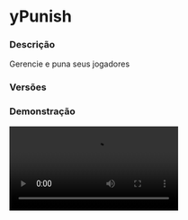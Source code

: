 # yPunish
<secondary-label ref="management"/>

### Descrição
Gerencie e puna seus jogadores

### Versões
<secondary-label ref="1.8"/>
<secondary-label ref="1.9"/>
<secondary-label ref="1.10"/>
<secondary-label ref="1.11"/>
<secondary-label ref="1.12"/>
<secondary-label ref="1.13"/>
<secondary-label ref="1.14"/>
<secondary-label ref="1.15"/>
<secondary-label ref="1.16"/>
<secondary-label ref="1.17"/>
<secondary-label ref="1.18"/>
<secondary-label ref="1.19"/>
<secondary-label ref="1.20"/>
<secondary-label ref="1.21"/>

### Demonstração
<video src="//www.youtube.com/watch?v=keT6c1KN58I"/>


<chapter title="Comandos" id="commands" collapsible="true">
<code-block lang="plain text">/punicoes - Abre o menu de punições
/punicoes pendentes - Abre o menu de punições pendentes de aprovação
/avisos - Abre o menu de avisos
/alts - Verifica os jogadores com mesmo IP
/ban - Bane um jogador
/kick - Kicka um jogador
/banip - Bane um ip
/tempban - Bane um jogador temporariamente
/mute - Muta um jogador
/tempmute - Muta um jogador temporariamente
/punir - Pune um jogador
/checkban - Verifica os banimentos de um jogador
/checkmute - Verifica os mutes de um jogador
/checkwarn - Verifica os avisos de um jogador
/iphistory - Verifica os IPS de um jogador
/staffhistory - Verifica o histórico de um staff
/unban - Desbane um jogador
/unmute - Desmuta um jogador
/unbanip - Desbane um ip
/verificar - Verifica se um jogador está banido e mutado 
/ verifica uma punição ou aviso
/warn - Avisa um jogador
/imune - Ativa
/desativa a imunidade
/ypunish reload - Recarrega as configurações</code-block>
</chapter>

<chapter title="Permissões" id="permissions" collapsible="true">
<code-block lang="plain text">ypunish.punishes - Permissão para o /punicoes
ypunish.punishes.others - Permissão para o /punicoes [player]
ypunish.punishes.staff - Permissão para o /punicoes de staff
ypunish.punishes.approve - Permissão para o /punicoes pendentes
ypunish.warns - Permissão para o /avisos
ypunish.warns.others - Permissão para o /avisos [player]
ypunish.warns.staff - Permissão para o /avisos de staff
ypunish.alts - Permissão para o /alts
ypunish.ban - Permissão para o /ban
ypunish.kick - Permissão para o /kick
ypunish.tempban - Permissão para o /tempban
ypunish.banip - Permissão para o /banip
ypunish.mute - Permissão para o /mute
ypunish.tempmute - Permissão para o /tempmute
ypunish.punish - Permissão para o /punir
ypunish.checkban - Permissão para o /checkban
ypunish.checkmute - Permissão para o /checkmute
ypunish.checkwarn - Permissão para o /checkwarn
ypunish.iphistory - Permissão para o /iphistory
ypunish.staffhistory - Permissão para o /staffhistory
ypunish.unban - Permissão para o /unban
ypunish.unmute - Permissão para o /unmute
ypunish.unbanip - Permissão para o /unbanip
ypunish.verify - Permissão para o /verify
ypunish.warn - Permissão para o /warn
ypunish.imune - Permissão para o /imune
ypunish.ypunish - Permissão para o /ypunish
ypunish.ban.approve - Permissão para aprovar o ban
ypunish.banip.approve - Permissão para aprovar o ban - ip
ypunish.tempban.approve - Permissão para aprovar o temp - ban
ypunish.mute.approve - Permissão para aprovar o mute
ypunish.tempmute.approve - Permissão para aprovar o temp - mute</code-block>
</chapter>

## Placeholders
<primary-label ref="placeholders"/>

Aqui estão as placeholders disponíveis para utilização com este plugin. Consulte-as para entender como utilizá-las corretamente.

<code-block lang="plain text" ignore-vars="true">
%ypunish_current% - Retorna o valor de punições desde o último reinício
%ypunish_total% - Retorna o valor de punições desde a abertura do servidor
</code-block>

## Configuração
<primary-label ref="config"/>
Confira os arquivos de configuração deste plugin e revise os detalhes para garantir uma implementação correta.

<chapter title="Arquivos de Configuração" collapsible="true">
<chapter title="Estrutura do diretório" collapsible="false">
<code-block lang="plain text" ignore-vars="true">
Estrutura do diretório:
└── yPunish/
    ├── commands.yml
    ├── config.yml
    ├── data.yml
    ├── discord.yml
    ├── menus.yml
    ├── messages.yml
    ├── punishes.yml
    ├── settings.yml
    └── warns.yml
</code-block>
</chapter>

<chapter title="commands.yml" collapsible="true">
<code-block lang="yaml" ignore-vars="true">
<![CDATA[
#     ___                                          _
#    / __\___  _ __ ___  _ __ ___   __ _ _ __   __| |___
#   / /  / _ \| '_ ` _ \| '_ ` _ \ / _` | '_ \ / _` / __|
#  / /__| (_) | | | | | | | | | | | (_| | | | | (_| \__ \
#  \____/\___/|_| |_| |_|_| |_| |_|\__,_|_| |_|\__,_|___/
#
# Lista de comandos do plugin.

# Utilize "comando|comando" para criar aliases.
# Por exemplo: "gm|gamemode"
# Você pode criar quantas aliases quiser.
commands:
  ban: 'ban|banir'
  banip: 'banip|banirip'
  unban: 'unban|desbanir|pardon|perdoar'
  unbanip: 'unbanip|desbanirip'
  kick: 'kick|kickar|expulsar'
  mute: 'mute|mutar'
  unmute: 'unmute|desmutar'
  tempban: 'tempban|tempbanir'
  tempmute: 'tempmute|tempmutar'
  warn: 'warn|avisar'
  iphistory: 'iphistory|iphistorico'
  checkban: 'checkban|checarban'
  checkbanip: 'checkbanip|checarbanip'
  checkmute: 'checkmute|checarmute'
  checkwarn: 'checkwarn|checarwarn'
  verify: 'verify|verificar'
  punish: 'punish|punir'
  alts: 'alts'
  staffhistory: 'staffhistory'
  warns: 'warns|avisos'
  punishes: 'punishes|punicoes'
  imune: 'imune'
  ypunish: 'ypunish'
]]>
</code-block>
</chapter>

<chapter title="config.yml" collapsible="true">
<code-block lang="yaml" ignore-vars="true">
<![CDATA[
#          ____
#  _   _ / ___|__ _ _ __ ___  _ __   ___
# | | | | |   / _` | '_ ` _ \| '_ \ / _ \
# | |_| | |__| (_| | | | | | | |_) | (_) |
#  \__, |\____\__,_|_| |_| |_| .__/ \___/
#  |___/                     |_|
#
# Discord: discord.ystoreplugins.com.br
# Site: ystoreplugins.com.br
#

# Modo de depuração para correção de problemas no plugin.
debug-mode: false

#      ___      _        _
#     /   \__ _| |_ __ _| |__   __ _ ___  ___
#    / /\ / _` | __/ _` | '_ \ / _` / __|/ _ \
#   / /_// (_| | || (_| | |_) | (_| \__ \  __/
#  /___,' \__,_|\__\__,_|_.__/ \__,_|___/\___|
#
# Configurações do banco de dados.

database:
  # Determina o tipo de banco de dados. Valores válidos: [SQLITE, MYSQL, HIKARI (recomendado)]
  storage-type: SQLITE

  # Dados para conexão ao banco de dados MYSQL.
  data:
    # Endereço de conexão do banco de dados. [EX: 127.0.0.1]
    host: localhost
    # Porta de conexão do banco de dados. [EX: 3306]
    port: 3306
    # Nome do banco de dados a ser conectado. [EX: minecraft]
    database: ''
    # Usuário de conexão. [EX: root]
    username: ''
    # Senha do usuário de conexão: [EX: 123]
    password: ''

#   __      _   _   _
#  / _\ ___| |_| |_(_)_ __   __ _ ___
#  \ \ / _ \ __| __| | '_ \ / _` / __|
#  _\ \  __/ |_| |_| | | | | (_| \__ \
#  \__/\___|\__|\__|_|_| |_|\__, |___/
#
# Sistemas principais.

general:
  # Permitir entrar neste servidor mesmo banido
  # Necessário estar ativado para o sistema de redirect funcionar
  lobby-mode: true
  # Ative apenas se estiver usando o waterfall
  waterfall-kick: false
  # Permitir de conversar em chat custom quando estiver mutado
  # Chat custom = Legendchat, nChat...
  mute-custom-chat-enabled: false
  # Permitir de conversar em chat do minecraft
  # Chat do minecraft = Quando não tem plugin de chat
  mute-minecraft-chat-enabled: false
  # Permitir de usar comandos quando estiver mutado
  mute-commands-enabled: true
  # Whitelist de comandos permitidos para usar quando estiver mutado
  mute-commands-whitelist: []
  # Tempo para atualizar o report de punições
  # Em segundos
  report-time: 1800

proxy:
  # Nome deste servidor na config do proxy
  server-name: 'lobby'
  # Lista de servidores no proxy
  server-list:
    - 'lobby'
    - 'mina'

redirect:
  enabled: true
  # Tipos disponíveis
  # SERVER (envia para outro servidor)
  # LOCATION (envia para um local definido no próprio lobby)
  type: 'SERVER'
  # Servidor que irá redirecionar o jogador caso esteja banido
  # (legal para fazer uma área de jaula)
  server: 'mina'

discord:
  # exclusivo yDiscordHook
  # enviar o embed no privado
  discordhook:
    enabled: true
    dm-tempmute-embed: 'tempmute'
    dm-mute-embed: 'mute'
    dm-ban-embed: 'ban'
    dm-banip-embed: 'banip'
    dm-tempban-embed: 'tempban'
    dm-unban-embed: 'unban'
    dm-unmute-embed: 'unmute'
    dm-kick-embed: 'kick'
    dm-warn-embed: 'warn'
  # enviar o embed em um chat
  webhook:
    enabled: true
    chat-tempmute-embed: 'tempmute'
    chat-mute-embed: 'mute'
    chat-ban-embed: 'ban'
    chat-banip-embed: 'banip'
    chat-tempban-embed: 'tempban'
    chat-unban-embed: 'unban'
    chat-unmute-embed: 'unmute'
    chat-kick-embed: 'kick'
    chat-warn-embed: 'warn'
]]>
</code-block>
</chapter>

<chapter title="data.yml" collapsible="true">
<code-block lang="yaml" ignore-vars="true">
<![CDATA[
# Não altere nada nesta config.
Data: {}
Locais: {}
]]>
</code-block>
</chapter>

<chapter title="discord.yml" collapsible="true">
<code-block lang="yaml" ignore-vars="true">
<![CDATA[
options:
  tempmute:
    url: ''
    username: 'yPunish - Mutado temporariamente'
  mute:
    url: ''
    username: 'yPunish - Mutado permanentemente'
  ban:
    url: ''
    username: 'yPunish - Banido permanentemente'
  tempban:
    url: ''
    username: 'yPunish - Banido temporariamente'
  kick:
    url: ''
    username: 'yPunish - Kickado'
  warn:
    url: ''
    username: 'yPunish - Avisado'
  unban:
    url: ''
    username: 'yPunish - Desbanido'
  unbanip:
    url: ''
    username: 'yPunish - Desbanido'
  unmute:
    url: ''
    username: 'yPunish - Desmutado'

embeds:
  mute:
    title: ':mailbox: Um novo jogador foi mutado permanentemente'
    thumbnail: 'https://minotar.net/body/{player}/100.png'
    color: '#fff'
    content: ''
    footer:
      text: 'yStore © Todos os direitos reservados'
      image: ''
    fields:
      id:
        inline: true
        header: 'Punição Nº'
        content: '```#{id}```'
      player:
        inline: true
        header: 'Player'
        content: '```{player}```'
      sender:
        inline: true
        header: 'Staff'
        content: '```{sender}```'
      reason:
        inline: true
        header: 'Motivo'
        content: '```{reason}```'
      proof:
        inline: true
        header: 'Prova'
        content: '```{proof}```'
      duration:
        inline: true
        header: 'Término'
        content: '```Nunca```'
  tempmute:
    title: ':mailbox: Um novo jogador foi mutado temporariamente'
    thumbnail: 'https://minotar.net/body/{player}/100.png'
    color: '#fff'
    content: ''
    footer:
      text: 'yStore © Todos os direitos reservados'
      image: ''
    fields:
      id:
        inline: true
        header: 'Punição Nº'
        content: '```#{id}```'
      player:
        inline: true
        header: 'Player'
        content: '```{player}```'
      sender:
        inline: true
        header: 'Staff'
        content: '```{sender}```'
      reason:
        inline: true
        header: 'Motivo'
        content: '```{reason}```'
      proof:
        inline: true
        header: 'Prova'
        content: '```{proof}```'
      duration:
        inline: true
        header: 'Término'
        content: '```{expire_date} às {expire_hour}```'
]]>
</code-block>
</chapter>

<chapter title="menus.yml" collapsible="true">
<code-block lang="yaml" ignore-vars="true">
<![CDATA[
#
#    /\/\   ___ _ __  _   _ ___
#   /    \ / _ \ '_ \| | | / __|
#  / /\/\ \  __/ | | | |_| \__ \
#  \/    \/\___|_| |_|\__,_|___/
#
# Sistema de menus.

# Setas dos menus.
arrows:
  back:
    material: 'ARROW:0'
    name: '&cVoltar'
    lore: ['&7Clique para voltar ao menu anterior.']
  previous:
    material: 'ARROW:0'
    name: '&cAnterior'
    lore: ['&7Clique para ir à página anterior.']
  next:
    material: 'ARROW:0'
    name: '&aPróximo'
    lore: ['&7Clique para ir à próxima página.']

# Menu de avisos
warns:
  name: '&8Punições'
  size: 54
  slots: [ 11, 12, 13, 14, 15, 20, 21, 22, 23, 24 ]
  previous-slot: 18
  next-slot: 26
  back-slot: 47
  # Item do warn
  items:
    active:
      material: '22d145c93e5eac48a661c6f27fdaff5922cf433dd627bf23eec378b9956197'
      name: '&fAviso #{id} &7(&aAtivo&7)'
      lore:
        - ''
        - '&f> &7Avisado por: &c{sender}'
        - '&f> &7Servidor: &f{server}'
        - '&f> &7Motivo: &f{reason}'
        - '&f> &7Prova: &f{proof}'
        - '&f> &7Aviso: &c#{min}/{max}'
        - ''
        - '&fTérmino: &c{expire_date} às {expire_hour}'
    inactive:
      material: '548d7d1e03e1af145b0125ab841285672b421265da2ab915015f9058438ba2d8'
      name: '&fAviso #{id} &7(&cInativo&7)'
      lore:
        - ''
        - '&f> &7Avisado por: &c{sender}'
        - '&f> &7Servidor: &f{server}'
        - '&f> &7Motivo: &f{reason}'
        - '&f> &7Prova: &f{proof}'
        - '&f> &7Aviso: &c#{min}/{max}'
        - ''
        - '&cEsta punição já expirou'
  # Seletor dos tops
  selector:
    slot: 49
    material: '22d145c93e5eac48a661c6f27fdaff5922cf433dd627bf23eec378b9956197'
    name: '&aSeletor de STATUS'
    # Tipos do seletor
    types:
      active:
        enabled: true
        name: 'Ativos'
      inactive:
        enabled: true
        name: 'Inativos'
    # Formatos do seletor
    formats:
      seeing: ' &f• &a{name}'
      select: ' &f• &7{name}'

# Menu de avisos para staff
warns-staff:
  name: '&8Punições'
  size: 54
  slots: [ 11, 12, 13, 14, 15, 20, 21, 22, 23, 24 ]
  previous-slot: 18
  next-slot: 26
  info-slot: 51
  # Item do warn
  items:
    info:
      material: '{player}'
      name: '&aSeus Avisos'
      lore:
        - '&7Aqui estão concentrados os avisos'
        - '&7que você recebeu.'
        - ''
        - '&aClique para abrir'
    active:
      material: '22d145c93e5eac48a661c6f27fdaff5922cf433dd627bf23eec378b9956197'
      name: '&fAviso #{id} &7(&aAtivo&7)'
      lore:
        - ''
        - '&f> &7Jogador avisado: &c{punished}'
        - '&f> &7Avisado por: &c{sender}'
        - ''
        - '&f> &7Servidor: &f{server}'
        - '&f> &7Motivo: &f{reason}'
        - '&f> &7Prova: &f{proof}'
        - '&f> &7Aviso: &c#{min}/{max}'
        - ''
        - '&fTérmino: &c{expire_date} às {expire_hour}'
        - ''
        - '&aClique para editar'
    inactive:
      material: '548d7d1e03e1af145b0125ab841285672b421265da2ab915015f9058438ba2d8'
      name: '&fAviso #{id} &7(&cInativo&7)'
      lore:
        - ''
        - '&f> &7Jogador avisado: &c{punished}'
        - '&f> &7Avisado por: &c{sender}'
        - ''
        - '&f> &7Servidor: &f{server}'
        - '&f> &7Motivo: &f{reason}'
        - '&f> &7Prova: &f{proof}'
        - '&f> &7Aviso: &c#{min}/{max}'
        - ''
        - '&cEsta punição já expirou'
        - ''
        - '&aClique para editar'
  # Seletor dos tops
  selector:
    slot: 49
    material: '22d145c93e5eac48a661c6f27fdaff5922cf433dd627bf23eec378b9956197'
    name: '&aSeletor de STATUS'
    # Tipos do seletor
    types:
      active:
        enabled: true
        name: 'Ativos'
      inactive:
        enabled: true
        name: 'Inativos'
    # Formatos do seletor
    formats:
      seeing: ' &f• &a{name}'
      select: ' &f• &7{name}'

# Menu de editar o aviso
warn-edit:
  name: '&8Punições'
  size: 27
  back-slot: 9
  server-slot: 12
  proof-slot: 15
  # Item do warn
  items:
    server:
      material: 'BOOK'
      name: '&eEditar Servidor'
      lore:
        - ''
        - '&7Atual: &f{server}'
        - ''
        - '&aClique para editar'
    proof:
      material: 'EMERALD'
      name: '&eProva'
      lore:
        - ''
        - '&7Atual: &f{proof}'
        - ''
        - '&aClique para editar'

# Menu de punições
punishes:
  name: '&8Punições'
  size: 54
  slots: [ 11, 12, 13, 14, 15, 20, 21, 22, 23, 24 ]
  previous-slot: 18
  next-slot: 26
  back-slot: 47
  # Item do warn
  items:
    temp-ban-active:
      material: '22d145c93e5eac48a661c6f27fdaff5922cf433dd627bf23eec378b9956197'
      name: '&fBanimento Temporário #{id} &7(&aAtivo&7)'
      lore:
        - ''
        - '&f> &7Banido TEMPORARIAMENTE por: &c{sender}'
        - '&f> &7Servidor: &f{server}'
        - '&f> &7Motivo: &f{reason}'
        - '&f> &7Prova: &f{proof}'
        - ''
        - '&fTérmino: &c{expire_date} às {expire_hour}'
    temp-ban-inactive:
      material: '548d7d1e03e1af145b0125ab841285672b421265da2ab915015f9058438ba2d8'
      name: '&fBanimento Temporário #{id} &7(&cInativo&7)'
      lore:
        - ''
        - '&f> &7Banido TEMPORARIAMENTE por: &c{sender}'
        - '&f> &7Servidor: &f{server}'
        - '&f> &7Motivo: &f{reason}'
        - '&f> &7Prova: &f{proof}'
        - ''
        - '&cEsta punição já expirou'
    temp-mute-active:
      material: '22d145c93e5eac48a661c6f27fdaff5922cf433dd627bf23eec378b9956197'
      name: '&fMute Temporário #{id} &7(&aAtivo&7)'
      lore:
        - ''
        - '&f> &7Mutado TEMPORARIAMENTE por: &c{sender}'
        - '&f> &7Servidor: &f{server}'
        - '&f> &7Motivo: &f{reason}'
        - '&f> &7Prova: &f{proof}'
        - ''
        - '&fTérmino: &c{expire_date} às {expire_hour}'
    temp-mute-inactive:
      material: '548d7d1e03e1af145b0125ab841285672b421265da2ab915015f9058438ba2d8'
      name: '&fMute Temporário #{id} &7(&cInativo&7)'
      lore:
        - ''
        - '&f> &7Mutado TEMPORARIAMENTE por: &c{sender}'
        - '&f> &7Servidor: &f{server}'
        - '&f> &7Motivo: &f{reason}'
        - '&f> &7Prova: &f{proof}'
        - ''
        - '&cEsta punição já expirou'
    mute-active:
      material: '22d145c93e5eac48a661c6f27fdaff5922cf433dd627bf23eec378b9956197'
      name: '&fMute Permanente #{id} &7(&aAtivo&7)'
      lore:
        - ''
        - '&f> &7Mutado PERMANENTEMENTE por: &c{sender}'
        - '&f> &7Servidor: &f{server}'
        - '&f> &7Motivo: &f{reason}'
        - '&f> &7Prova: &f{proof}'
        - ''
        - '&fTérmino: &c{expire_date} às {expire_hour}'
    mute-inactive:
      material: '548d7d1e03e1af145b0125ab841285672b421265da2ab915015f9058438ba2d8'
      name: '&fMute Permanente #{id} &7(&cInativo&7)'
      lore:
        - ''
        - '&f> &7Mutado PERMANENTEMENTE por: &c{sender}'
        - '&f> &7Servidor: &f{server}'
        - '&f> &7Motivo: &f{reason}'
        - '&f> &7Prova: &f{proof}'
        - ''
        - '&cEsta punição já expirou'
    ban-active:
      material: '22d145c93e5eac48a661c6f27fdaff5922cf433dd627bf23eec378b9956197'
      name: '&fBanimento Permanente #{id} &7(&aAtivo&7)'
      lore:
        - ''
        - '&f> &7Banido PERMANENTEMENTE por: &c{sender}'
        - '&f> &7Servidor: &f{server}'
        - '&f> &7Motivo: &f{reason}'
        - '&f> &7Prova: &f{proof}'
        - ''
        - '&fTérmino: &c{expire_date} às {expire_hour}'
    ban-inactive:
      material: '548d7d1e03e1af145b0125ab841285672b421265da2ab915015f9058438ba2d8'
      name: '&fBanimento Permanente #{id} &7(&cInativo&7)'
      lore:
        - ''
        - '&f> &7Banido PERMANENTEMENTE por: &c{sender}'
        - '&f> &7Servidor: &f{server}'
        - '&f> &7Motivo: &f{reason}'
        - '&f> &7Prova: &f{proof}'
        - ''
        - '&cEsta punição já expirou'
  # Seletor dos tops
  selector:
    slot: 49
    material: '548d7d1e03e1af145b0125ab841285672b421265da2ab915015f9058438ba2d8'
    name: '&aSeletor de TIPO'
    # Tipos do seletor
    types:
      ban:
        enabled: true
        name: 'Ban'
      mute:
        enabled: true
        name: 'Mute'
      temp-ban:
        enabled: true
        name: 'Temp-Ban'
      temp-mute:
        enabled: true
        name: 'Temp-Mute'
    # Formatos do seletor
    formats:
      seeing: ' &f• &a{name}'
      select: ' &f• &7{name}'
  # Seletor dos tops
  selector-status:
    slot: 51
    material: '22d145c93e5eac48a661c6f27fdaff5922cf433dd627bf23eec378b9956197'
    name: '&aSeletor de STATUS'
    # Tipos do seletor
    types:
      active:
        enabled: true
        name: 'Ativos'
      inactive:
        enabled: true
        name: 'Inativos'
    # Formatos do seletor
    formats:
      seeing: ' &f• &a{name}'
      select: ' &f• &7{name}'

# Menu de punições
punishes-staff:
  name: '&8Punições'
  size: 54
  slots: [ 11, 12, 13, 14, 15, 20, 21, 22, 23, 24 ]
  previous-slot: 18
  next-slot: 26
  info-slot: 47
  approve-slot: 45
  # Item do warn
  items:
    info:
      material: '{player}'
      name: '&aSuas Punições'
      lore:
        - '&7Aqui estão concentrados as punições'
        - '&7que você recebeu.'
        - ''
        - '&aClique para abrir'
    approve:
      material: '22d145c93e5eac48a661c6f27fdaff5922cf433dd627bf23eec378b9956197'
      name: '&aPunições Pendentes'
      lore:
        - '&7Aqui estão concentradas as punições'
        - '&7que ainda não receberam aprovação.'
        - ''
        - '&aClique para abrir'
    temp-ban-active:
      material: '22d145c93e5eac48a661c6f27fdaff5922cf433dd627bf23eec378b9956197'
      name: '&fBanimento Temporário #{id} &7(&aAtivo&7)'
      lore:
        - ''
        - '&f> &7Jogador punido: &c{punished}'
        - '&f> &7Banido TEMPORARIAMENTE por: &c{sender}'
        - ''
        - '&f> &7Servidor: &f{server}'
        - '&f> &7Motivo: &f{reason}'
        - '&f> &7Prova: &f{proof}'
        - ''
        - '&fTérmino: &c{expire_date} às {expire_hour}'
        - ''
        - '&aClique para editar'
    temp-ban-inactive:
      material: '548d7d1e03e1af145b0125ab841285672b421265da2ab915015f9058438ba2d8'
      name: '&fBanimento Temporário #{id} &7(&cInativo&7)'
      lore:
        - ''
        - '&f> &7Jogador punido: &c{punished}'
        - '&f> &7Banido TEMPORARIAMENTE por: &c{sender}'
        - ''
        - '&f> &7Servidor: &f{server}'
        - '&f> &7Motivo: &f{reason}'
        - '&f> &7Prova: &f{proof}'
        - ''
        - '&cEsta punição já expirou'
        - ''
        - '&aClique para editar'
    temp-mute-active:
      material: '22d145c93e5eac48a661c6f27fdaff5922cf433dd627bf23eec378b9956197'
      name: '&fMute Temporário #{id} &7(&aAtivo&7)'
      lore:
        - ''
        - '&f> &7Jogador punido: &c{punished}'
        - '&f> &7Mutado TEMPORARIAMENTE por: &c{sender}'
        - ''
        - '&f> &7Servidor: &f{server}'
        - '&f> &7Motivo: &f{reason}'
        - '&f> &7Prova: &f{proof}'
        - ''
        - '&fTérmino: &c{expire_date} às {expire_hour}'
        - ''
        - '&aClique para editar'
    temp-mute-inactive:
      material: '548d7d1e03e1af145b0125ab841285672b421265da2ab915015f9058438ba2d8'
      name: '&fMute Temporário #{id} &7(&cInativo&7)'
      lore:
        - ''
        - '&f> &7Jogador punido: &c{punished}'
        - '&f> &7Mutado TEMPORARIAMENTE por: &c{sender}'
        - ''
        - '&f> &7Servidor: &f{server}'
        - '&f> &7Motivo: &f{reason}'
        - '&f> &7Prova: &f{proof}'
        - ''
        - '&cEsta punição já expirou'
        - ''
        - '&aClique para editar'
    mute-active:
      material: '22d145c93e5eac48a661c6f27fdaff5922cf433dd627bf23eec378b9956197'
      name: '&fMute Permanente #{id} &7(&aAtivo&7)'
      lore:
        - ''
        - '&f> &7Jogador punido: &c{punished}'
        - '&f> &7Mutado PERMANENTEMENTE por: &c{sender}'
        - ''
        - '&f> &7Servidor: &f{server}'
        - '&f> &7Motivo: &f{reason}'
        - '&f> &7Prova: &f{proof}'
        - ''
        - '&fTérmino: &c{expire_date} às {expire_hour}'
        - ''
        - '&aClique para editar'
    mute-inactive:
      material: '548d7d1e03e1af145b0125ab841285672b421265da2ab915015f9058438ba2d8'
      name: '&fMute Permanente #{id} &7(&cInativo&7)'
      lore:
        - ''
        - '&f> &7Jogador punido: &c{punished}'
        - '&f> &7Mutado PERMANENTEMENTE por: &c{sender}'
        - ''
        - '&f> &7Servidor: &f{server}'
        - '&f> &7Motivo: &f{reason}'
        - '&f> &7Prova: &f{proof}'
        - ''
        - '&cEsta punição já expirou'
        - ''
        - '&aClique para editar'
    ban-active:
      material: '22d145c93e5eac48a661c6f27fdaff5922cf433dd627bf23eec378b9956197'
      name: '&fBanimento Permanente #{id} &7(&aAtivo&7)'
      lore:
        - ''
        - '&f> &7Jogador punido: &c{punished}'
        - '&f> &7Banido PERMANENTEMENTE por: &c{sender}'
        - ''
        - '&f> &7Servidor: &f{server}'
        - '&f> &7Motivo: &f{reason}'
        - '&f> &7Prova: &f{proof}'
        - ''
        - '&fTérmino: &c{expire_date} às {expire_hour}'
        - ''
        - '&aClique para editar'
    ban-inactive:
      material: '548d7d1e03e1af145b0125ab841285672b421265da2ab915015f9058438ba2d8'
      name: '&fBanimento Permanente #{id} &7(&cInativo&7)'
      lore:
        - ''
        - '&f> &7Jogador punido: &c{punished}'
        - '&f> &7Banido PERMANENTEMENTE por: &c{sender}'
        - ''
        - '&f> &7Servidor: &f{server}'
        - '&f> &7Motivo: &f{reason}'
        - '&f> &7Prova: &f{proof}'
        - ''
        - '&cEsta punição já expirou'
        - ''
        - '&aClique para editar'
    banip-active:
      material: '22d145c93e5eac48a661c6f27fdaff5922cf433dd627bf23eec378b9956197'
      name: '&fBanimento Permanente #{id} &7(&aAtivo&7)'
      lore:
        - ''
        - '&f> &7IP punido: &c{punished}'
        - '&f> &7Banido PERMANENTEMENTE por: &c{sender}'
        - ''
        - '&f> &7Servidor: &f{server}'
        - '&f> &7Motivo: &f{reason}'
        - '&f> &7Prova: &f{proof}'
        - ''
        - '&fTérmino: &c{expire_date} às {expire_hour}'
        - ''
        - '&aClique para editar'
    banip-inactive:
      material: '548d7d1e03e1af145b0125ab841285672b421265da2ab915015f9058438ba2d8'
      name: '&fBanimento Permanente #{id} &7(&cInativo&7)'
      lore:
        - ''
        - '&f> &7IP punido: &c{punished}'
        - '&f> &7Banido PERMANENTEMENTE por: &c{sender}'
        - ''
        - '&f> &7Servidor: &f{server}'
        - '&f> &7Motivo: &f{reason}'
        - '&f> &7Prova: &f{proof}'
        - ''
        - '&cEsta punição já expirou'
        - ''
        - '&aClique para editar'
  # Seletor dos tops
  selector:
    slot: 49
    material: '548d7d1e03e1af145b0125ab841285672b421265da2ab915015f9058438ba2d8'
    name: '&aSeletor de TIPO'
    # Tipos do seletor
    types:
      ban:
        enabled: true
        name: 'Ban'
      mute:
        enabled: true
        name: 'Mute'
      temp-ban:
        enabled: true
        name: 'Temp-Ban'
      temp-mute:
        enabled: true
        name: 'Temp-Mute'
      banip:
        enabled: true
        name: 'Ban-IP'
    # Formatos do seletor
    formats:
      seeing: ' &f• &a{name}'
      select: ' &f• &7{name}'
  # Seletor dos tops
  selector-status:
    slot: 51
    material: '22d145c93e5eac48a661c6f27fdaff5922cf433dd627bf23eec378b9956197'
    name: '&aSeletor de STATUS'
    # Tipos do seletor
    types:
      active:
        enabled: true
        name: 'Ativos'
      inactive:
        enabled: true
        name: 'Inativos'
    # Formatos do seletor
    formats:
      seeing: ' &f• &a{name}'
      select: ' &f• &7{name}'

# Menu de editar a punição
punish-edit:
  name: '&8Punições'
  size: 27
  back-slot: 9
  server-slot: 12
  proof-slot: 13
  reason-slot: 14
  # Item do warn
  items:
    server:
      material: 'BOOK'
      name: '&eEditar Servidor'
      lore:
        - ''
        - '&7Atual: &f{server}'
        - ''
        - '&aClique para editar'
    proof:
      material: 'EMERALD'
      name: '&eProva'
      lore:
        - ''
        - '&7Atual: &f{proof}'
        - ''
        - '&aClique para editar'
    reason:
      material: 'PAPER'
      name: '&aMotivo'
      lore:
        - ''
        - '&7Atual: &f{reason}'
        - ''
        - '&aClique para editar'

# Menu de punições para aprovar
punishes-staff-approve:
  name: '&8Punições'
  size: 54
  slots: [ 11, 12, 13, 14, 15, 20, 21, 22, 23, 24 ]
  previous-slot: 18
  next-slot: 26
  info-slot: 47
  # Item do warn
  items:
    temp-ban:
      material: '22d145c93e5eac48a661c6f27fdaff5922cf433dd627bf23eec378b9956197'
      name: '&fBanimento Temporário #{id} &7(&aAtivo&7)'
      lore:
        - ''
        - '&f> &7Jogador punido: &c{punished}'
        - '&f> &7Banido TEMPORARIAMENTE por: &c{sender}'
        - ''
        - '&f> &7Servidor: &f{server}'
        - '&f> &7Motivo: &f{reason}'
        - '&f> &7Prova: &f{proof}'
        - ''
        - '&fTérmino: &c{expire_date} às {expire_hour}'
        - ''
        - '&aClique para aprovar'
    temp-mute:
      material: '22d145c93e5eac48a661c6f27fdaff5922cf433dd627bf23eec378b9956197'
      name: '&fMute Temporário #{id} &7(&aAtivo&7)'
      lore:
        - ''
        - '&f> &7Jogador punido: &c{punished}'
        - '&f> &7Mutado TEMPORARIAMENTE por: &c{sender}'
        - ''
        - '&f> &7Servidor: &f{server}'
        - '&f> &7Motivo: &f{reason}'
        - '&f> &7Prova: &f{proof}'
        - ''
        - '&fTérmino: &c{expire_date} às {expire_hour}'
        - ''
        - '&aClique para aprovar'
    mute:
      material: '22d145c93e5eac48a661c6f27fdaff5922cf433dd627bf23eec378b9956197'
      name: '&fMute Permanente #{id} &7(&aAtivo&7)'
      lore:
        - ''
        - '&f> &7Jogador punido: &c{punished}'
        - '&f> &7Mutado PERMANENTEMENTE por: &c{sender}'
        - ''
        - '&f> &7Servidor: &f{server}'
        - '&f> &7Motivo: &f{reason}'
        - '&f> &7Prova: &f{proof}'
        - ''
        - '&fTérmino: &c{expire_date} às {expire_hour}'
        - ''
        - '&aClique para aprovar'
    ban:
      material: '22d145c93e5eac48a661c6f27fdaff5922cf433dd627bf23eec378b9956197'
      name: '&fBanimento Permanente #{id} &7(&aAtivo&7)'
      lore:
        - ''
        - '&f> &7Jogador punido: &c{punished}'
        - '&f> &7Banido PERMANENTEMENTE por: &c{sender}'
        - ''
        - '&f> &7Servidor: &f{server}'
        - '&f> &7Motivo: &f{reason}'
        - '&f> &7Prova: &f{proof}'
        - ''
        - '&fTérmino: &c{expire_date} às {expire_hour}'
        - ''
        - '&aClique para aprovar'
    banip:
      material: '22d145c93e5eac48a661c6f27fdaff5922cf433dd627bf23eec378b9956197'
      name: '&fBanimento Permanente #{id} &7(&aAtivo&7)'
      lore:
        - ''
        - '&f> &7IP punido: &c{punished}'
        - '&f> &7Banido PERMANENTEMENTE por: &c{sender}'
        - ''
        - '&f> &7Servidor: &f{server}'
        - '&f> &7Motivo: &f{reason}'
        - '&f> &7Prova: &f{proof}'
        - ''
        - '&fTérmino: &c{expire_date} às {expire_hour}'
        - ''
        - '&aClique para aprovar'
  # Seletor dos tops
  selector:
    slot: 49
    material: '548d7d1e03e1af145b0125ab841285672b421265da2ab915015f9058438ba2d8'
    name: '&aSeletor de TIPO'
    # Tipos do seletor
    types:
      ban:
        enabled: true
        name: 'Ban'
      mute:
        enabled: true
        name: 'Mute'
      temp-ban:
        enabled: true
        name: 'Temp-Ban'
      temp-mute:
        enabled: true
        name: 'Temp-Mute'
      banip:
        enabled: true
        name: 'Ban-IP'
    # Formatos do seletor
    formats:
      seeing: ' &f• &a{name}'
      select: ' &f• &7{name}'
]]>
</code-block>
</chapter>

<chapter title="messages.yml" collapsible="true">
<code-block lang="yaml" ignore-vars="true">
<![CDATA[
#
#    /\/\   ___  ___ ___  __ _  __ _  ___  ___
#   /    \ / _ \/ __/ __|/ _` |/ _` |/ _ \/ __|
#  / /\/\ \  __/\__ \__ \ (_| | (_| |  __/\__ \
#  \/    \/\___||___/___/\__,_|\__, |\___||___/
#                              |___/
#
# Mensagens a serem enviadas pelo plugin.

announces:
  ban:
    actionbar: ''
    title: ''
    chat: |

      &c&lPUNIÇÕES
      &c{punished}&f foi punido por &c{sender}
      &fServidor: &c{server}
      &fMotivo: &c{reason}
      &fProva: &c{proof}
      &fTérmino: &cNunca

  banip:
    actionbar: ''
    title: ''
    chat: |

      &c&lPUNIÇÕES
      &cSeu IP &e{punished}&f foi punido por &c{sender}
      &fServidor: &c{server}
      &fMotivo: &c{reason}
      &fProva: &c{proof}
      &fTérmino: &cNunca

  tempban:
    actionbar: ''
    title: ''
    chat: |

      &c&lPUNIÇÕES
      &c{punished}&f foi punido temporariamente por &c{sender}
      &fServidor: &c{server}
      &fMotivo: &c{reason}
      &fProva: &c{proof}
      &fTérmino: &c{expire_date} às {expire_hour}

  mute:
    actionbar: ''
    title: ''
    chat: |

      &c&lPUNIÇÕES
      &c{punished}&f foi mutado por &c{sender}
      &fServidor: &c{server}
      &fMotivo: &c{reason}
      &fProva: &c{proof}
      &fTérmino: &cNunca

  tempmute:
    actionbar: ''
    title: ''
    chat: |

      &c&lPUNIÇÕES
      &c{punished}&f foi mutado temporariamente por &c{sender}
      &fServidor: &c{server}
      &fMotivo: &c{reason}
      &fProva: &c{proof}
      &fTérmino: &c{expire_date} às {expire_hour}

  warn:
    actionbar: ''
    title: ''
    chat: |

      &c&lPUNIÇÕES
      &c{punished}&f foi avisado por &c{sender}
      &fServidor: &c{server}
      &fMotivo: &c{reason}
      &fProva: &c{proof}
      &fAviso: &c#{min}/{max}

  kick:
    actionbar: ''
    title: ''
    chat: |

      &c&lPUNIÇÕES
      &c{punished}&f foi expulso por &c{sender}
      &fMotivo: &c{reason}
      &fProva: &c{proof}

  kick-all:
    actionbar: ''
    title: ''
    chat: |

      &c&lPUNIÇÕES
      &cTodos os jogadores foram expulsos por &c{sender}
      &fMotivo: &c{reason}
      &fProva: &c{proof}

  unban:
    actionbar: ''
    title: ''
    chat: |

      &c&lPUNIÇÕES
      &c{punished}&f foi desbanido por &c{sender}
      &fServidor: &c{server}

  unbanip:
    actionbar: ''
    title: ''
    chat: |

      &c&lPUNIÇÕES
      &cO IP &e{punished}&f foi desbanido por &c{sender}
      &fServidor: &c{server}

  unmute:
    actionbar: ''
    title: ''
    chat: |

      &c&lPUNIÇÕES
      &c{punished}&f foi desmutado por &c{sender}
      &fServidor: &c{server}

  #

logout:
  ban: |

    &c&lPUNIÇÕES

    <s><s><s><s><s><s><s><s>&cVocê&f foi punido PERMANENTEMENTE por &c{sender}

    &fServidor: &c{server}
    &fMotivo: &c{reason}
    &fProva: &c{proof}

    &fTérmino: &cNunca

    &eEsta punição possui o id &c#{id}&e, para contestá-la acesse google.com.br

  tempban: |

    &c&lPUNIÇÕES

    <s><s><s><s><s><s><s><s>&cVocê&f foi punido temporariamente por &c{sender}

    &fServidor: &c{server}
    &fMotivo: &c{reason}
    &fProva: &c{proof}

    &fTérmino: &c{expire_date} às {expire_hour}

    &eEsta punição possui o id &c#{id}&e, para contestá-la acesse google.com.br

  banip: |

    &c&lPUNIÇÕES

    <s><s><s><s><s><s><s><s>&cSeu IP &e{punished}&f foi punido por &c{sender}

    &fServidor: &c{server}
    &fMotivo: &c{reason}
    &fProva: &c{proof}

    &fTérmino: &c{expire_date} às {expire_hour}

    &eEsta punição possui o id &c#{id}&e, para contestá-la acesse google.com.br

  kick: |

    &c&lPUNIÇÕES

    <s><s><s><s><s><s><s><s>&cVocê&f foi kickado por &c{sender}

    &fMotivo: &c{reason}
    &fProva: &c{proof}

  #

private:
  mute:
    actionbar: ''
    title: ''
    chat: ''
  tempmute:
    actionbar: ''
    title: ''
    chat: ''
  warn:
    actionbar: ''
    title: ''
    chat: ''
  unmute:
    actionbar: ''
    title: ''
    chat: ''
  ban:
    actionbar: ''
    title: ''
    chat: ''
  banip:
    actionbar: ''
    title: ''
    chat: ''
  tempban:
    actionbar: ''
    title: ''
    chat: ''
  #

chatting:
  mute:
    actionbar: ''
    title: ''
    chat: |

      &c&lPUNIÇÕES
      &cVocê&f foi mutado por &c{sender}
      &fServidor: &c{server}
      &fMotivo: &c{reason}
      &fProva: &c{proof}
      &fTérmino: &cNunca

      &eEsta punição possui o id &c#{id}&e, para contestá-la acesse google.com.br

  tempmute:
    actionbar: ''
    title: ''
    chat: |

      &c&lPUNIÇÕES
      &cVocê&f foi mutado temporariamente por &c{sender}
      &fServidor: &c{server}
      &fMotivo: &c{reason}
      &fProva: &c{proof}
      &fTérmino: &c{expire_date} às {expire_hour}

      &eEsta punição possui o id &c#{id}&e, para contestá-la acesse google.com.br

  #

chat:
  syntax: '&cUse: /{command} {syntax}'
  target: '&cJogador {player} não encontrado.'
  targetip: '&cIP {ip} não encontrado.'
  number: '&cO argumento não é um número.'
  permission: '&cVocê não tem permissão para fazer isto.'
  console: '&cApenas jogadores in-game podem realizar esta ação.'
  cancelled: '&cVocê cancelou a ação.'
  reload: '&aConfigurações recarregadas com sucesso.'
  help: |

    &a/punicoes &8- &7Abre o menu de punições.
    &a/avisos &8- &7Abre o menu de avisos.

  help-admin: |

    &a/punicoes &8- &7Abre o menu de punições.
    &a/avisos &8- &7Abre o menu de avisos.

    &a/ban <player> <server/all> <prova/null> <motivo> &8- &7Executa um banimento.
    &a/kick <player/all> <prova/null> <motivo> &8- &7Executa um kick.
    &a/banip <player/ip> <server/all> <prova/null> <motivo> &8- &7Executa um banimento no IP.
    &a/mute <player> <server/all> <prova/null> <motivo> &8- &7Executa um mute.
    &a/punir <player> <motivo> <prova/null> <server/all> &8- &7Executa uma punição.
    &a/tempban <player> <tempo> <server/all> <prova/null> <motivo> &8- &7Executa um banimento temporário.
    &a/tempmute <player> <tempo> <server/all> <prova/null> <motivo> &8- &7Executa um mute temporário.
    &a/checkban <player> &8- &7Verifica os banimentos de um player.
    &a/checkmute <player> &8- &7Verifica os mutes de um player.
    &a/checkwarn <player> &8- &7Verifica os avisos de um player.
    &a/iphistory <player> &8- &7Verifica os IPS de um player.
    &a/staffhistory <player> &8- &7Verifica o histórico de um staff.
    &a/unban <player> &8- &7Desbane um jogador.
    &a/unbanip <player> &8- &7Desbane um IP.
    &a/unmute <player> &8- &7Desmuta um jogador.
    &a/verificar <player/id> &8- &7Verifica se o jogador está banido e mutado / verifica uma punição ou aviso.
    &a/warn <player> <server/all> <prova/null> <tipo> &8- &7Avisa um jogador.
    &a/ypunish reload &8- &7Recarrega as configurações.

  yourself: '&cVocê não pode aplicar punições para sí mesmo.'
  not-ban: '&cEste jogador {player} não possui nenhum banimento em registro. &7Server: {server}'
  not-banip: '&cEste IP {ip} não possui nenhum banimento em registro. &7Server: {server}'
  not-mute: '&cEste jogador {player} não possui nenhum mute em registro. &7Server: {server}'
  not-warn: '&cEste jogador {player} não possui nenhum warn em registro. &7Server: {server}'
  already-ban: '&cEste jogador {player} já está PERMANENTEMENTE banido. &7Server: {server}'
  already-banip: '&cEste IP {ip} já está PERMANENTEMENTE banido. &7Server: {server}'
  already-mute: '&cEste jogador {player} já está PERMANENTEMENTE mutado. &7Server: {server}'
  applied-ban: '&aO jogador &f{player} &afoi banido permanentemente. &7Server: {server}'
  applied-banip: '&aO IP &f{ip} &afoi banido permanentemente. &7Server: {server}'
  applied-tempban: '&aO jogador &f{player} &afoi banido temporariamente. &7Server: {server}'
  applied-mute: '&aO jogador &f{player} &afoi mutado permanentemente. &7Server: {server}'
  applied-tempmute: '&aO jogador &f{player} &afoi mutado temporariamente. &7Server: {server}'
  applied-kick: '&aO jogador &f{player} &afoi expulso.'
  applied-kick-all: '&aVocê expulsou todos os jogadores.'
  applied-unban: '&aO jogador &f{player} &afoi desbanido. &7Server: {server}'
  applied-unbanip: '&aO IP &f{ip} &afoi desbanido. &7Server: {server}'
  applied-unmute: '&aO jogador &f{player} &afoi desmutado. &7Server: {server}'
  applied-warn: '&aO jogador &f{player} &afoi avisado. &7Server: {server}'
  report: |

    &a&lRELATÓRIO
    &7Confira o relatório atual das punições aplicadas

    &f-> &aPunições desde o último reinício: &b{current}
    &f-> &aPunições totais em toda a rede: &b{total}

  history: |
    &aHistórico de IP do jogador &7{player}

    &fAtual: &b{ip}

    &fOutros IPs: &7({list})
  checkban-format: '&f> <click:suggest_command:/verificar {id}><hover:show_text:"<red>#{id}<newline>Clique para copiar</red>">#{id}</hover></click> &7- &6{sender} &7- &b{server} &7- &8({status}&8)'
  checkban-temp-format: '&f> #{id} &7- &6{sender} &7- &a{expire_date} às {expire_hour} &7- &b{server} &7- &8({status}&8)'
  checkban: |

    &aHistórico de BANIMENTOS do jogador &7{player}

    {format}

    &7Clique em um #ID para verificar as informações completas
    &ePágina &a{page} &ede &a{total_page}
    <click:suggest_command:/checkban {player} {back}>❮ Anterior</click> <click:suggest_command:/checkban {player} {next}>Próxima ❯</click>

  checkbanip-format: '&f> <click:suggest_command:/verificar {id}><hover:show_text:"<red>#{id}<newline>Clique para copiar</red>">#{id}</hover></click> &7- &6{sender} &7- &b{server} &7- &8({status}&8)'
  checkbanip: |

    &aHistórico de BANIMENTOS do IP &7{ip}

    {format}

    &7Clique em um #ID para verificar as informações completas
    &ePágina &a{page} &ede &a{total_page}
    <click:suggest_command:/checkbanip {ip} {back}>❮ Anterior</click> <click:suggest_command:/checkbanip {ip} {next}>Próxima ❯</click>

  checkmute-format: '&f> <click:suggest_command:/verificar {id}><hover:show_text:"<red>#{id}<newline>Clique para copiar</red>">#{id}</hover></click> &7- &6{sender} &7- &b{server} &7- &8({status}&8)'
  checkmute-temp-format: '&f> #{id} &7- &6{sender} &7- &a{expire_date} às {expire_hour} &7- &b{server} &7- &8({status}&8)'
  checkmute: |

    &aHistórico de MUTES do jogador &7{player}

    {format}

    &7Clique em um #ID para verificar as informações completas
    &ePágina &a{page} &ede &a{total_page}
    <click:suggest_command:/checkmute {player} {back}>❮ Anterior</click> <click:suggest_command:/checkmute {player} {next}>Próxima ❯</click>

  checkwarn-format: '&f> <click:suggest_command:/verificar {id}><hover:show_text:"<red>#{id}<newline>Clique para copiar</red>">#{id}</hover></click> &7- &6{sender} &7- &b{server} &7- &8({status}&8)'
  checkwarn: |

    &aHistórico de WARNS do jogador &7{player}

    {format}

    &7Clique em um #ID para verificar as informações completas
    &ePágina &a{page} &ede &a{total_page}
    <click:suggest_command:/checkwarn {player} {back}>❮ Anterior</click> <click:suggest_command:/checkwarn {player} {next}>Próxima ❯</click>

  staffhistory-format: '&f> <click:suggest_command:/verificar {id}><hover:show_text:"<red>#{id}<newline>Clique para copiar</red>">#{id}</hover></click> &7- &6{type} &7- &6{punished} &7- &b{server} &7- &8({status}&8)'
  staffhistory: |

    &aHistórico de PUNIÇÕES APLICADAS do staff &7{player}

    {format}

    &7Clique em um #ID para verificar as informações completas
    &ePágina &a{page} &ede &a{total_page}
    <click:suggest_command:/staffhistory {player} {back}>❮ Anterior</click> <click:suggest_command:/staffhistory {player} {next}>Próxima ❯</click>

  info: |

    &aInformações do jogador &7{player}

    &f> Banido: &r{ban}
    &f> Mutado: &r{mute}

  info-punish: |

    &aInformações da punição &7#{id}

    &f> Tipo: &a{type}
    &f> Status: &r{status}

    &f> Jogador punido: &c{punished}
    &f> Staff: &c{sender}

    &f> Servidor: &c{server}
    &f> Motivo: &c{reason}
    &f> Prova: &c{proof}

    &f> Término: &e{formatted_expire_date}

  info-warn: |

    &aInformações do aviso &7#{id}

    &f> Status: &r{status}

    &f> Jogador avisado: &c{punished}
    &f> Staff: &c{sender}

    &f> Servidor: &c{server}
    &f> Motivo: &c{reason}
    &f> Prova: &c{proof}

    &f> Término: &e{formatted_expire_date}

  not-found: '&cNenhum jogador, punição ou aviso foi encontrado(a) de acordo com o dado fornecido {data}.'
  not-found-alt: '&cNenhum jogador ou IP foi encontrado de acordo com o dado fornecido {data}.'
  not-found-warn: |
    &cEste tipo de warn não foi encontrado.
    &7Disponíveis: {list}
  not-found-punish: |
    &cEste tipo de punição não foi encontrada.
    &7Disponíveis: {list}

  punish-format: '&6>&f <click:suggest_command:/punir {player} {punish}><hover:show_text:"<red>/punir {player} {reason}<newline>Clique para copiar</red>">{reason}</hover></click>'
  punish: |

    &aSelecione um dos motivos abaixos

    {format}

    &7Clique em um motivo para punir o jogador {player}

  alts: |

    &aInformações do IP &7{ip}

    &f> Usuários encontrados: &a{list}

    &7Estes são todos os usuários que utilizaram do mesmo IP.

  change-server: '&aServidor alterado para &f{server}&a.'
  change-proof: '&aProva alterado para &f{proof}&a.'
  change-reason: '&aMotivo alterado para &f{reason}&a.'
  digit-server: |

    &aDigite o SERVIDOR que você quer.
    &7Para cancelar, digite &ncancelar&7.

  digit-proof: |

    &aDigite a PROVA que você quer.
    &7Para cancelar, digite &ncancelar&7.

  digit-reason: |

    &aDigite o MOTIVO que você quer.
    &7Para cancelar, digite &ncancelar&7.

  set-local: '&aLocal setado com sucesso.'
  imune: '&cO jogador {player} está imune.'
  imune-on: '&aImunidade ativada.'
  imune-off: '&cImunidade desativada.'
]]>
</code-block>
</chapter>

<chapter title="punishes.yml" collapsible="true">
<code-block lang="yaml" ignore-vars="true">
<![CDATA[
punishes:
  chatting:
    reason: 'Ofensa-Chat'
    # Permissão para executar a punição
    permission: 'ypunish.punish.chatting'
    # Mensagem de permissão
    message: '&cVocê precisa ser SUPORTE para executar esta punição.'
    # Tipo de punição
    # BAN - TEMPBAN - MUTE - TEMPMUTE - KICK
    type: 'TEMPMUTE'
    # Duração da punição (apenas para o TEMPMUTE e TEMPBAN)
    duration: 10
]]>
</code-block>
</chapter>

<chapter title="settings.yml" collapsible="true">
<code-block lang="yaml" ignore-vars="true">
<![CDATA[
#          ____
#  _   _ / ___|__ _ _ __ ___  _ __   ___
# | | | | |   / _` | '_ ` _ \| '_ \ / _ \
# | |_| | |__| (_| | | | | | | |_) | (_) |
#  \__, |\____\__,_|_| |_| |_| .__/ \___/
#  |___/                     |_|
#
# Discord: discord.ystoreplugins.com.br
# Site: ystoreplugins.com.br
#

# Modo de depuração para correção de problemas no plugin.
debug-mode: false

#      ___      _        _
#     /   \__ _| |_ __ _| |__   __ _ ___  ___
#    / /\ / _` | __/ _` | '_ \ / _` / __|/ _ \
#   / /_// (_| | || (_| | |_) | (_| \__ \  __/
#  /___,' \__,_|\__\__,_|_.__/ \__,_|___/\___|
#
# Configurações do banco de dados.

database:
  # Determina o tipo de banco de dados. Valores válidos: [SQLITE, MYSQL, HIKARI (recomendado)]
  storage-type: SQLITE

  # Dados para conexão ao banco de dados MYSQL.
  data:
    # Endereço de conexão do banco de dados. [EX: 127.0.0.1]
    host: localhost
    # Porta de conexão do banco de dados. [EX: 3306]
    port: 3306
    # Nome do banco de dados a ser conectado. [EX: minecraft]
    database: ''
    # Usuário de conexão. [EX: root]
    username: ''
    # Senha do usuário de conexão: [EX: 123]
    password: ''
]]>
</code-block>
</chapter>

<chapter title="warns.yml" collapsible="true">
<code-block lang="yaml" ignore-vars="true">
<![CDATA[
warns:
  chatting:
    reason: 'Ofensa-Chat'
    # máximo de warns para executar o comando
    max: 2
    # em segundos
    expire: 60
    # comando que será executado ao atingir o max
    commands: [ "tempmute {player} 1d {server} null Ofensa-Chat" ]
]]>
</code-block>
</chapter>

</chapter>


## Erros comuns
<primary-label ref="errors"/>

Antes de configurar o plugin, revise os pontos listados aqui para evitar problemas frequentes durante a configuração.

<seealso style="cards">
    <category ref="wrs">
        <a href="yplugins.md"></a>        <a href="https://ystoreplugins.com.br/plugins/detalhes/114-yPunish">Site do plugin yPunish</a>
    </category>
</seealso>